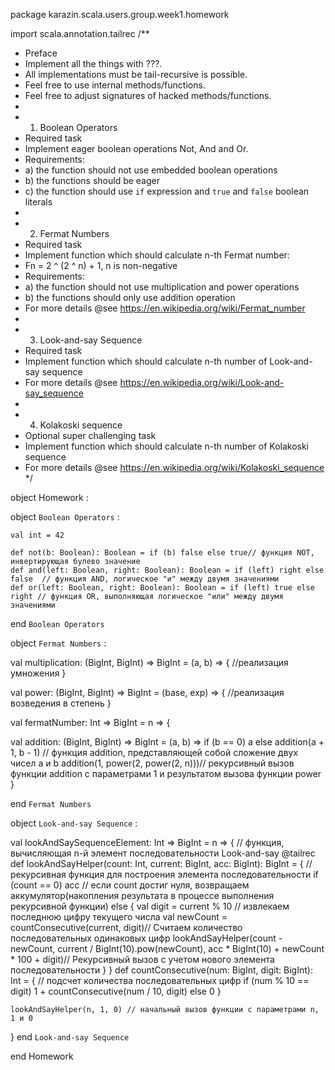 package karazin.scala.users.group.week1.homework

import scala.annotation.tailrec
/**
 * Preface
 * Implement all the things with ???.
 * All implementations must be tail-recursive is possible.
 * Feel free to use internal methods/functions.
 * Feel free to adjust signatures of hacked methods/functions.
 *
 * 1. Boolean Operators
 * Required task
 * Implement eager boolean operations Not, And and Or.
 * Requirements:
 * a) the function should not use embedded boolean operations
 * b) the functions should be eager
 * c) the function should use `if` expression and `true` and `false` boolean literals 
 *
 * 2. Fermat Numbers
 * Required task
 * Implement function which should calculate n-th Fermat number:
 * Fn = 2 ^ (2 ^ n) + 1, n is non-negative
 * Requirements:
 * a) the function should not use multiplication and power operations
 * b) the functions should only use addition operation
 * For more details @see https://en.wikipedia.org/wiki/Fermat_number
 *
 * 3. Look-and-say Sequence
 * Required task
 * Implement function which should calculate n-th number of Look-and-say sequence
 * For more details @see https://en.wikipedia.org/wiki/Look-and-say_sequence
 *
 * 4. Kolakoski sequence
 * Optional super challenging task
 * Implement function which should calculate n-th number of Kolakoski sequence
 * For more details @see https://en.wikipedia.org/wiki/Kolakoski_sequence
 */

object Homework :

  object `Boolean Operators` :

    val int = 42

    def not(b: Boolean): Boolean = if (b) false else true// функция NOT, инвертирующая булево значение
    def and(left: Boolean, right: Boolean): Boolean = if (left) right else false  // функция AND, логическое "и" между двумя значениями
    def or(left: Boolean, right: Boolean): Boolean = if (left) true else right // функция OR, выполняющая логическое "или" между двумя значениями
 
  end `Boolean Operators`



  object `Fermat Numbers` :

  val multiplication: (BigInt, BigInt) => BigInt = (a, b) => { //реализация умножения
  }

  val power: (BigInt, BigInt) => BigInt = (base, exp) => { //реализация возведения в степень
  }

  val fermatNumber: Int => BigInt = n => {
    
  val addition: (BigInt, BigInt) => BigInt = (a, b) => if (b == 0) a else addition(a + 1, b - 1)
  // функция addition, представляющей собой сложение двух чисел a и b
  addition(1, power(2, power(2, n)))// рекурсивный вызов функции addition с параметрами 1 и результатом вызова функции power
  }

end `Fermat Numbers`



  object `Look-and-say Sequence` :
 
  val lookAndSaySequenceElement: Int => BigInt = n => {  // функция, вычисляющая n-й элемент последовательности Look-and-say
    @tailrec
    def lookAndSayHelper(count: Int, current: BigInt, acc: BigInt): BigInt = { // рекурсивная функция для построения элемента последовательности 
      if (count == 0) acc // если count достиг нуля, возвращаем аккумулятор(накопления результата в процессе выполнения рекурсивной функции)
      else {
        val digit = current % 10 // извлекаем последнюю цифру текущего числа 
        val newCount = countConsecutive(current, digit)// Считаем количество последовательных одинаковых цифр
        lookAndSayHelper(count - newCount, current / BigInt(10).pow(newCount), acc * BigInt(10) + newCount * 100 + digit)// Рекурсивный вызов с учетом нового элемента последовательности
      }
    }
    def countConsecutive(num: BigInt, digit: BigInt): Int = { // подсчет количества последовательных цифр
      if (num % 10 == digit) 1 + countConsecutive(num / 10, digit)
      else 0
    }

    lookAndSayHelper(n, 1, 0) // начальный вызов функции с параметрами n, 1 и 0
  }
end `Look-and-say Sequence`


end Homework
